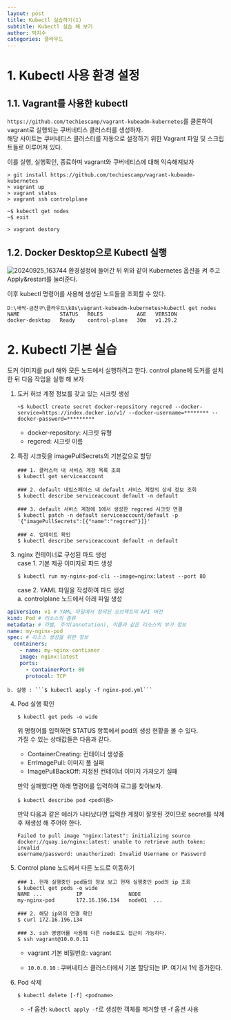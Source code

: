 ```yaml
---
layout: post
title: Kubectl 실습하기(1)
subtitle: Kubectl 실습 해 보기
author: 박지수
categories: 클라우드
---
```


# 1. Kubectl 사용 환경 설정
## 1.1. Vagrant를 사용한 kubectl
`https://github.com/techiescamp/vagrant-kubeadm-kubernetes`를 클론하여 vagrant로 실행되는 쿠버네티스 클러스터를 생성하자.  
해당 사이트는 쿠버네티스 클러스터를 자동으로 설정하기 위한 Vagrant 파일 및 스크립트들로 이루어져 있다.  

이를 실행, 실행확인, 종료하며 vagrant와 쿠버네티스에 대해 익숙해져보자  
```
> git install https://github.com/techiescamp/vagrant-kubeadm-kubernetes
> vagrant up 
> vagrant status
> vagrant ssh controlplane

~$ kubectl get nodes
~$ exit

> vagrant destory
```

## 1.2. Docker Desktop으로 Kubectl 실행
![20240925_163744](https://github.com/user-attachments/assets/06633eee-0381-40ce-9380-a33d8883c65f)
환경설정에 들어간 뒤 위와 같이 Kubernetes 옵션을 켜 주고 Apply&restart를 눌러준다.

이후 kubectl 명령어를 사용해 생성된 노드들을 조회할 수 있다.
```
D:\새싹-금천구\클라우드\k8s\vagrant-kubeadm-kubernetes>kubectl get nodes
NAME             STATUS   ROLES           AGE   VERSION
docker-desktop   Ready    control-plane   30m   v1.29.2
```

# 2. Kubectl 기본 실습
도커 이미지를 pull 해와 모든 노드에서 실행하려고 한다. control plane에 도커를 설치한 뒤 다음 작업을 실행 해 보자

1.  도커 허브 계정 정보를 갖고 있는 시크릿 생성  
	```
	~$ kubectl create secret docker-repository regcred --docker-service=https://index.docker.io/v1/ --docker-username=******** --docker-password=*********
	```  
    - docker-repository: 시크릿 유형
    - regcred: 시크릿 이름  

2. 특정 시크릿을 imagePullSecrets의 기본값으로 할당  
	```
	### 1. 클러스터 내 서비스 계정 목록 조회
	$ kubectl get serviceaccount

	### 2. default 네임스페이스 내 default 서비스 계정의 상세 정보 조회
	$ kubectl describe serviceaccount default -n default

	### 3. default 서비스 계정에 1에서 생성한 regcred 시크릿 연결
	$ kubectl patch -n default serviceaccount/default -p '{"imagePullSecrets":[{"name":"regcred"}]}'

	### 4. 업데이트 확인
	$ kubectl describe serviceaccount default -n default
	```

3. nginx 컨테이너로 구성된 파드 생성  
	case 1. 기본 제공 이미지로 파드 생성  
	```
	$ kubectl run my-nginx-pod-cli --image=nginx:latest --port 80
	```  
	case 2. YAML 파일을 작성하여 파드 생성  
		a. controlplane 노드에서 아래 파일 생성
``` nginx-pod.yml
apiVersion: v1 # YAML 파일에서 정의된 오브젝트의 API 버전
kind: Pod # 리소스의 종류 
metadata: # 라벨, 주석(annotation), 이름과 같은 리소스의 부가 정보
name: my-nginx-pod
spec: # 리소스 생성을 위한 정보
  containers:
    - name: my-nginx-contianer
    image: nginx:latest
    ports:
      - containerPort: 80
      protocol: TCP
```  

    b. 실행 : ```$ kubectl apply -f nginx-pod.yml```  

4. Pod 실행 확인  
	```
	$ kubectl get pods -o wide
	```  
	위 명령어를 입력하면 STATUS 항목에서 pod의 생성 현황을 볼 수 있다.  
  가질 수 있는 상태값들은 다음과 같다.  
	- ContainerCreating: 컨테이너 생성중
	- ErrImagePull: 이미지 풀 실패
	- ImagePullBackOff: 지정된 컨테이너 이미지 가져오기 실패

	만약 실패했다면 아래 명령어를 입력하여 로그를 찾아보자.  
	```
	$ kubectl describe pod <pod이름>
	```  
	만약 다음과 같은 에러가 나타났다면 입력한 계정이 잘못된 것이므로 secret를 삭제 후 재생성 해 주어야 한다.  
	```
	Failed to pull image "nginx:latest": initializing source
	docker://quay.io/nginx:latest: unable to retrieve auth token: invalid
	username/password: unauthorized: Invalid Username or Password
	```  

6. Control plane 노드에서 다른 노드로 이동하기  
	```
	### 1. 현재 실행중인 pod들의 정보 보고 현재 실행중인 pod의 ip 조회 
	$ kubectl get pods -o wide
	NAME ...           IP               NODE
    my-nginx-pod       172.16.196.134   node01  ...
    
	### 2. 해당 ip와의 연결 확인
	$ curl 172.16.196.134

	### 3. ssh 명령어를 사용해 다른 node로도 접근이 가능하다.
	$ ssh vagrant@10.0.0.11
	```  
  	- vagrant 기본 비밀번호: vagrant  

    - `10.0.0.10` : 쿠버네티스 클러스터에서 기본 할당되는 IP. 여기서 1씩 증가한다.

8. Pod 삭제  
	```
	$ kubectl delete [-f] <podname>
	```  
	- -f 옵션: `kubectl apply -f`로 생성한 객체를 제거할 땐 -f 옵션 사용
